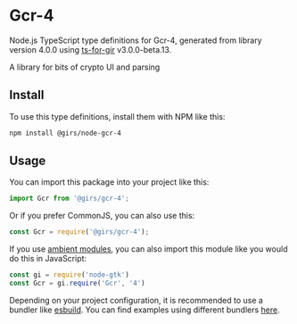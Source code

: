 
# Gcr-4

Node.js TypeScript type definitions for Gcr-4, generated from library version 4.0.0 using [ts-for-gir](https://github.com/gjsify/ts-for-gjs) v3.0.0-beta.13.

A library for bits of crypto UI and parsing

## Install

To use this type definitions, install them with NPM like this:
```bash
npm install @girs/node-gcr-4
```

## Usage

You can import this package into your project like this:
```ts
import Gcr from '@girs/gcr-4';
```

Or if you prefer CommonJS, you can also use this:
```ts
const Gcr = require('@girs/gcr-4');
```

If you use [ambient modules](https://github.com/gjsify/ts-for-gir/tree/main/packages/cli#ambient-modules), you can also import this module like you would do this in JavaScript:

```ts
const gi = require('node-gtk')
const Gcr = gi.require('Gcr', '4')
```

Depending on your project configuration, it is recommended to use a bundler like [esbuild](https://esbuild.github.io/). You can find examples using different bundlers [here](https://github.com/gjsify/ts-for-gir/tree/main/examples).